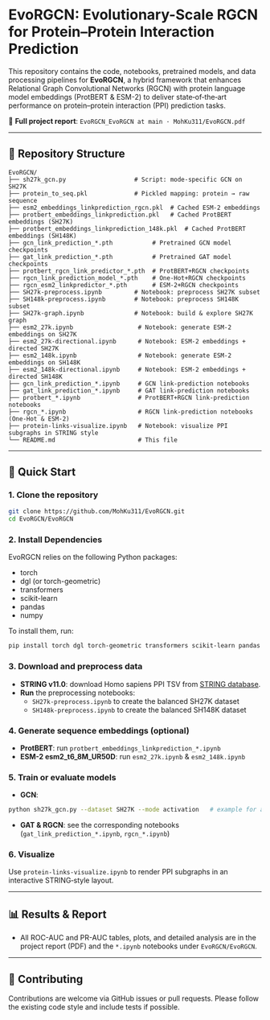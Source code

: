 # EvoRGCN: Evolutionary-Scale RGCN for Protein–Protein Interaction Prediction

This repository contains the code, notebooks, pretrained models, and data processing pipelines for **EvoRGCN**, a hybrid framework that enhances Relational Graph Convolutional Networks (RGCN) with protein language model embeddings (ProtBERT & ESM-2) to deliver state‑of‑the‑art performance on protein–protein interaction (PPI) prediction tasks.

📄 **Full project report**: `EvoRGCN_EvoRGCN at main · MohKu311/EvoRGCN.pdf`

---

## 📂 Repository Structure

```
EvoRGCN/
├── sh27k_gcn.py                   # Script: mode-specific GCN on SH27K
├── protein_to_seq.pkl             # Pickled mapping: protein → raw sequence
├── esm2_embeddings_linkprediction_rgcn.pkl  # Cached ESM-2 embeddings
├── protbert_embeddings_linkprediction.pkl   # Cached ProtBERT embeddings (SH27K)
├── protbert_embeddings_linkprediction_148k.pkl  # Cached ProtBERT embeddings (SH148K)
├── gcn_link_prediction_*.pth           # Pretrained GCN model checkpoints
├── gat_link_prediction_*.pth           # Pretrained GAT model checkpoints
├── protbert_rgcn_link_predictor_*.pth  # ProtBERT+RGCN checkpoints
├── rgcn_link_prediction_model_*.pth    # One-Hot+RGCN checkpoints
├── rgcn_esm2_linkpredictor_*.pth       # ESM-2+RGCN checkpoints
├── SH27k-preprocess.ipynb         # Notebook: preprocess SH27K subset
├── SH148k-preprocess.ipynb        # Notebook: preprocess SH148K subset
├── SH27k-graph.ipynb              # Notebook: build & explore SH27K graph
├── esm2_27k.ipynb                  # Notebook: generate ESM-2 embeddings on SH27K
├── esm2_27k-directional.ipynb      # Notebook: ESM-2 embeddings + directed SH27K
├── esm2_148k.ipynb                 # Notebook: generate ESM-2 embeddings on SH148K
├── esm2_148k-directional.ipynb     # Notebook: ESM-2 embeddings + directed SH148K
├── gcn_link_prediction_*.ipynb     # GCN link-prediction notebooks
├── gat_link_prediction_*.ipynb     # GAT link-prediction notebooks
├── protbert_*.ipynb                # ProtBERT+RGCN link-prediction notebooks
├── rgcn_*.ipynb                    # RGCN link-prediction notebooks (One-Hot & ESM-2)
├── protein-links-visualize.ipynb   # Notebook: visualize PPI subgraphs in STRING style
└── README.md                       # This file
```

---

## 🚀 Quick Start

### 1. Clone the repository
```bash
git clone https://github.com/MohKu311/EvoRGCN.git
cd EvoRGCN/EvoRGCN
```

### 2. Install Dependencies
EvoRGCN relies on the following Python packages:
- torch
- dgl (or torch-geometric)
- transformers
- scikit-learn
- pandas
- numpy

To install them, run:
```bash
pip install torch dgl torch-geometric transformers scikit-learn pandas numpy
```

### 3. Download and preprocess data
- **STRING v11.0**: download Homo sapiens PPI TSV from [STRING database](https://string-db.org).
- **Run** the preprocessing notebooks:
  - `SH27k-preprocess.ipynb` to create the balanced SH27K dataset
  - `SH148k-preprocess.ipynb` to create the balanced SH148K dataset

### 4. Generate sequence embeddings (optional)
- **ProtBERT**: run `protbert_embeddings_linkprediction_*.ipynb`
- **ESM-2 esm2_t6_8M_UR50D**: run `esm2_27k.ipynb` & `esm2_148k.ipynb`

### 5. Train or evaluate models
- **GCN**:
```bash
python sh27k_gcn.py --dataset SH27K --mode activation   # example for activation mode
```
- **GAT & RGCN**: see the corresponding notebooks (`gat_link_prediction_*.ipynb`, `rgcn_*.ipynb`)

### 6. Visualize
Use `protein-links-visualize.ipynb` to render PPI subgraphs in an interactive STRING‑style layout.

---

## 📊 Results & Report
- All ROC-AUC and PR-AUC tables, plots, and detailed analysis are in the project report (PDF) and the `*.ipynb` notebooks under `EvoRGCN/EvoRGCN`.

---

## 🤝 Contributing
Contributions are welcome via GitHub issues or pull requests. Please follow the existing code style and include tests if possible.
